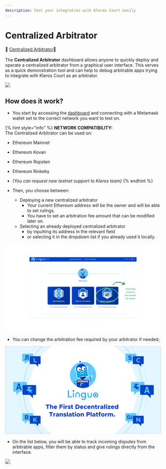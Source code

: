```yaml
---
description: Test your integration with Kleros Court easily
---
```


# Centralized Arbitrator

🔨 [Centralized Arbitrator](https://centralizedarbitrator.kleros.io)🔨\
\
The **Centralized Arbitrator** dashboard allows anyone to quickly deploy and operate a centralized arbitrator from a graphical user interface. This serves as a quick demonstration tool and can help to debug arbitrable apps trying to integrate with Kleros Court as an arbitrator.

![](<../../../../.gitbook/assets/image (52).png>)

## How does it work?

* You start by accessing the [dashboard](https://centralizedarbitrator.kleros.io) and connecting with a Metamask wallet set to the correct network you want to test on.

{% hint style="info" %}
**NETWORK COMPATIBILITY:** \
The Centralized Arbitrator can be used on:

* Ethereum Mainnet
* Ethereum Kovan
* Ethereum Ropsten
* Ethereum Rinkeby
* _(You can request new testnet support to Kleros team)_
{% endhint %}

* Then, you choose between:
  * Deploying a new centralized arbitrator
    * Your current Ethereum address will be the owner and will be able to set rulings.
    * You have to set an arbitration fee amount that can be modified later on.
  * Selecting an already deployed centralized arbitrator
    * by inputting its address in the relevant field
    * or selecting it in the dropdown list if you already used it locally.

![](<../../../../.gitbook/assets/image (54).png>)

* You can change the arbitration fee required by your arbitrator if needed;

![](<../../../../.gitbook/assets/image (53).png>)

* On the list below, you will be able to track incoming disputes from arbitrable apps, filter them by status and give rulings directly from the interface.

![](<../../../../.gitbook/assets/image (57).png>)
